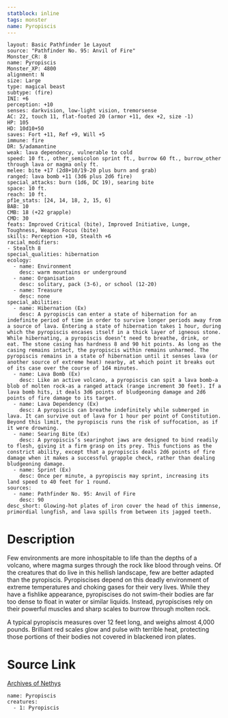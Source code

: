 ```yaml
---
statblock: inline
tags: monster
name: Pyropiscis
---
```

```statblock
layout: Basic Pathfinder 1e Layout
source: "Pathfinder No. 95: Anvil of Fire"
Monster_CR: 8
name: Pyropiscis
Monster_XP: 4800
alignment: N
size: Large
type: magical beast
subtype: (fire)
INI: +6
perception: +10
senses: darkvision, low-light vision, tremorsense
AC: 22, touch 11, flat-footed 20 (armor +11, dex +2, size -1)
HP: 105
HD: 10d10+50
saves: Fort +11, Ref +9, Will +5
immune: fire
DR: 5/adamantine
weak: lava dependency, vulnerable to cold
speed: 10 ft., other_semicolon sprint ft., burrow 60 ft., burrow_other through lava or magma only ft.
melee: bite +17 (2d8+10/19-20 plus burn and grab)
ranged: lava bomb +11 (3d6 plus 2d6 fire)
special_attacks: burn (1d6, DC 19), searing bite
space: 10 ft.
reach: 10 ft.
pf1e_stats: [24, 14, 18, 2, 15, 6]
BAB: 10
CMB: 18 (+22 grapple)
CMD: 30
feats: Improved Critical (bite), Improved Initiative, Lunge, Toughness, Weapon Focus (bite)
skills: Perception +10, Stealth +6
racial_modifiers:
- Stealth 8
special_qualities: hibernation
ecology:
  - name: Environment
    desc: warm mountains or underground
  - name: Organisation
    desc: solitary, pack (3-6), or school (12-20)
  - name: Treasure
    desc: none
special_abilities:
  - name: Hibernation (Ex)
    desc: A pyropiscis can enter a state of hibernation for an indefinite period of time in order to survive longer periods away from a source of lava. Entering a state of hibernation takes 1 hour, during which the pyropiscis encases itself in a thick layer of igneous stone. While hibernating, a pyropiscis doesn’t need to breathe, drink, or eat. The stone casing has hardness 8 and 90 hit points. As long as the casing remains intact, the pyropiscis within remains unharmed. The pyropiscis remains in a state of hibernation until it senses lava (or another source of extreme heat) nearby, at which point it breaks out of its case over the course of 1d4 minutes.
  - name: Lava Bomb (Ex)
    desc: Like an active volcano, a pyropiscis can spit a lava bomb-a blob of molten rock-as a ranged attack (range increment 30 feet). If a lava bomb hits, it deals 3d6 points of bludgeoning damage and 2d6 points of fire damage to its target.
  - name: Lava Dependency (Ex)
    desc: A pyropiscis can breathe indefinitely while submerged in lava. It can survive out of lava for 1 hour per point of Constitution. Beyond this limit, the pyropiscis runs the risk of suffocation, as if it were drowning.
  - name: Searing Bite (Ex)
    desc: A pyropiscis’s searinghot jaws are designed to bind readily to flesh, giving it a firm grasp on its prey. This functions as the constrict ability, except that a pyropiscis deals 2d6 points of fire damage when it makes a successful grapple check, rather than dealing bludgeoning damage.
  - name: Sprint (Ex)
    desc: Once per minute, a pyropiscis may sprint, increasing its land speed to 40 feet for 1 round.
sources:
  - name: Pathfinder No. 95: Anvil of Fire
    desc: 90
desc_short: Glowing-hot plates of iron cover the head of this immense, primordial lungfish, and lava spills from between its jagged teeth.
```
# Description
Few environments are more inhospitable to life than the depths of a volcano, where magma surges through the rock like blood through veins. Of the creatures that do live in this hellish landscape, few are better adapted than the pyropiscis. Pyropiscises depend on this deadly environment of extreme temperatures and choking gases for their very lives. While they have a fishlike appearance, pyropiscises do not swim-their bodies are far too dense to float in water or similar liquids. Instead, pyropiscises rely on their powerful muscles and sharp scales to burrow through molten rock.

A typical pyropiscis measures over 12 feet long, and weighs almost 4,000 pounds. Brilliant red scales glow and pulse with terrible heat, protecting those portions of their bodies not covered in blackened iron plates.
# Source Link
[Archives of Nethys](https://aonprd.com/MonsterDisplay.aspx?ItemName=Pyropiscis)
```encounter-table
name: Pyropiscis
creatures:
  - 1: Pyropiscis
```
